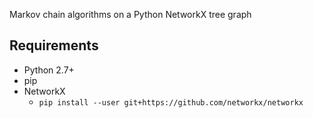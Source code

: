 
Markov chain algorithms on a Python NetworkX tree graph

Requirements
------------

 * Python 2.7+
 * pip
 * NetworkX
   - `pip install --user git+https://github.com/networkx/networkx`

